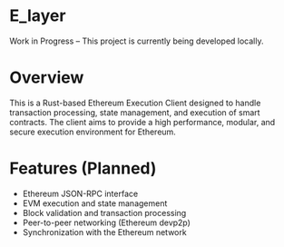 # E_layer
Work in Progress – This project is currently being developed locally. 

# Overview
This is a Rust-based Ethereum Execution Client designed to handle transaction processing, state management, and execution of smart contracts. The client aims to provide a high performance, modular, and secure execution environment for Ethereum.

# Features (Planned)
- Ethereum JSON-RPC interface
- EVM execution and state management
- Block validation and transaction processing
- Peer-to-peer networking (Ethereum devp2p)
- Synchronization with the Ethereum network

